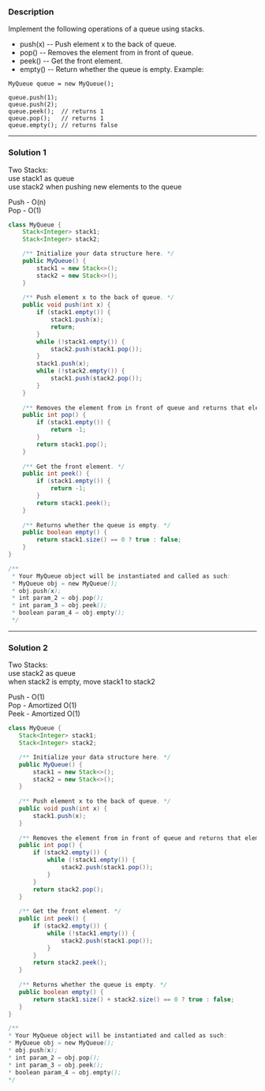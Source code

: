 ### **Description** ###
Implement the following operations of a queue using stacks.

* push(x) -- Push element x to the back of queue.
* pop() -- Removes the element from in front of queue.
* peek() -- Get the front element.
* empty() -- Return whether the queue is empty.
Example:
```
MyQueue queue = new MyQueue();

queue.push(1);
queue.push(2);  
queue.peek();  // returns 1
queue.pop();   // returns 1
queue.empty(); // returns false
```

---
### **Solution 1** ###
Two Stacks:  
use stack1 as queue  
use stack2 when pushing new elements to the queue  

Push - O(n)  
Pop - O(1)

```java
class MyQueue {
    Stack<Integer> stack1;
    Stack<Integer> stack2;

    /** Initialize your data structure here. */
    public MyQueue() {
        stack1 = new Stack<>();
        stack2 = new Stack<>();
    }
    
    /** Push element x to the back of queue. */
    public void push(int x) {
        if (stack1.empty()) {
            stack1.push(x);
            return;
        }
        while (!stack1.empty()) {
            stack2.push(stack1.pop());
        }
        stack1.push(x);
        while (!stack2.empty()) {
            stack1.push(stack2.pop());
        }
    }
    
    /** Removes the element from in front of queue and returns that element. */
    public int pop() {
        if (stack1.empty()) {
            return -1;
        }
        return stack1.pop();
    }
    
    /** Get the front element. */
    public int peek() {
        if (stack1.empty()) {
            return -1;
        }
        return stack1.peek();
    }
    
    /** Returns whether the queue is empty. */
    public boolean empty() {
        return stack1.size() == 0 ? true : false;
    }
}

/**
 * Your MyQueue object will be instantiated and called as such:
 * MyQueue obj = new MyQueue();
 * obj.push(x);
 * int param_2 = obj.pop();
 * int param_3 = obj.peek();
 * boolean param_4 = obj.empty();
 */
 ```
 ---
 ### **Solution 2** ###
 Two Stacks:  
 use stack2 as queue  
 when stack2 is empty, move stack1 to stack2

 Push - O(1)  
 Pop - Amortized O(1)  
 Peek - Amortized O(1)  

 ```java
 class MyQueue {
    Stack<Integer> stack1;
    Stack<Integer> stack2;

    /** Initialize your data structure here. */
    public MyQueue() {
        stack1 = new Stack<>();
        stack2 = new Stack<>();
    }
    
    /** Push element x to the back of queue. */
    public void push(int x) {
        stack1.push(x);
    }
    
    /** Removes the element from in front of queue and returns that element. */
    public int pop() {
        if (stack2.empty()) {
            while (!stack1.empty()) {
                stack2.push(stack1.pop());
            }
        }
        return stack2.pop();
    }
    
    /** Get the front element. */
    public int peek() {
        if (stack2.empty()) {
            while (!stack1.empty()) {
                stack2.push(stack1.pop());
            }
        }
        return stack2.peek();
    }
    
    /** Returns whether the queue is empty. */
    public boolean empty() {
        return stack1.size() + stack2.size() == 0 ? true : false;
    }
}

/**
 * Your MyQueue object will be instantiated and called as such:
 * MyQueue obj = new MyQueue();
 * obj.push(x);
 * int param_2 = obj.pop();
 * int param_3 = obj.peek();
 * boolean param_4 = obj.empty();
 */
 ```